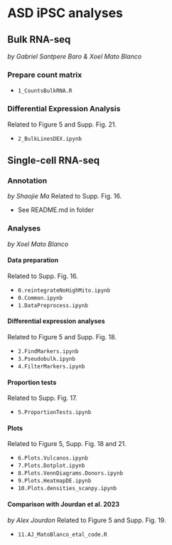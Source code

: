 # ASD iPSC analyses

## Bulk RNA-seq
_by Gabriel Santpere Baro & Xoel Mato Blanco_

### Prepare count matrix
- `1_CountsBulkRNA.R`

### Differential Expression Analysis
Related to Figure 5 and Supp. Fig. 21.  
- `2_BulkLinesDEX.ipynb`

## Single-cell RNA-seq

### Annotation
_by Shaojie Ma_
Related to Supp. Fig. 16.  
- See README.md in folder

### Analyses
_by Xoel Mato Blanco_

#### Data preparation
Related to Supp. Fig. 16.  
- `0.reintegrateNoHighMito.ipynb`
- `0.Common.ipynb`
- `1.DataPreprocess.ipynb`

#### Differential expression analyses
Related to Figure 5 and Supp. Fig. 18.  
- `2.FindMarkers.ipynb`
- `3.Pseudobulk.ipynb`
- `4.FilterMarkers.ipynb`

#### Proportion tests
Related to Supp. Fig. 17.  
- `5.ProportionTests.ipynb`

#### Plots
Related to Figure 5, Supp. Fig. 18 and 21.  
- `6.Plots.Vulcanos.ipynb`
- `7.Plots.Dotplot.ipynb`
- `8.Plots.VennDiagrams.Donors.ipynb`
- `9.Plots.HeatmapDE.ipynb`
- `10.Plots.densities_scanpy.ipynb`

#### Comparison with Jourdan et al. 2023
_by Alex Jourdon_
Related to Figure 5 and Supp. Fig. 19.  
- `11.AJ_MatoBlanco_etal_code.R`

